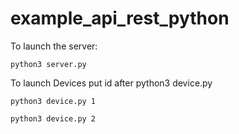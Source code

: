 # example_api_rest_python

To launch the server:

```python3 server.py```

To launch Devices put id after python3 device.py

```python3 device.py 1```

```python3 device.py 2```
